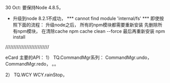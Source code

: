30 Oct: 要保持Node 4.8.5， 
* 升级到node 8.2.1不成功，
*** cannot find module 'internal/fs'
*** 即使按照下面的流程： 
 升级node之后， 所有的npm模块都需要重新安装
 先删除所有npm模块，
 在清除cache
 npm cache clean --force
 最后再重新安装
 npm install

///////////////////////////

eCard 主要的API：
1） TQ.CommandMgr系列：
CommandMgr.undo， 
CommandMgr.redo， 。。

2） TQ.WCY
WCY.rainStop， 

